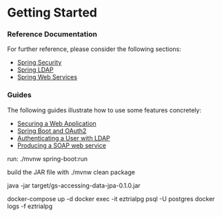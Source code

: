 # Getting Started

### Reference Documentation
For further reference, please consider the following sections:

* [Spring Security](https://docs.spring.io/spring-boot/docs/{bootVersion}/reference/htmlsingle/#boot-features-security)
* [Spring LDAP](https://docs.spring.io/spring-boot/docs/{bootVersion}/reference/htmlsingle/#boot-features-ldap)
* [Spring Web Services](https://docs.spring.io/spring-boot/docs/{bootVersion}/reference/htmlsingle/#boot-features-webservices)

### Guides
The following guides illustrate how to use some features concretely:

* [Securing a Web Application](https://spring.io/guides/gs/securing-web/)
* [Spring Boot and OAuth2](https://spring.io/guides/tutorials/spring-boot-oauth2/)
* [Authenticating a User with LDAP](https://spring.io/guides/gs/authenticating-ldap/)
* [Producing a SOAP web service](https://spring.io/guides/gs/producing-web-service/)

run:
./mvnw spring-boot:run

build the JAR file with 
./mvnw clean package

java -jar target/gs-accessing-data-jpa-0.1.0.jar

docker-compose up -d
docker exec -it eztrialpg psql -U postgres
docker logs -f eztrialpg

